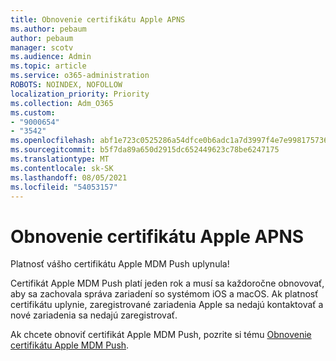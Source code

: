 ```yaml
---
title: Obnovenie certifikátu Apple APNS
ms.author: pebaum
author: pebaum
manager: scotv
ms.audience: Admin
ms.topic: article
ms.service: o365-administration
ROBOTS: NOINDEX, NOFOLLOW
localization_priority: Priority
ms.collection: Adm_O365
ms.custom:
- "9000654"
- "3542"
ms.openlocfilehash: abf1e723c0525286a54dfce0b6adc1a7d3997f4e7e99817573633f797ccf5d4e
ms.sourcegitcommit: b5f7da89a650d2915dc652449623c78be6247175
ms.translationtype: MT
ms.contentlocale: sk-SK
ms.lasthandoff: 08/05/2021
ms.locfileid: "54053157"
---
```

# <a name="renew-apple-apns-certificate"></a>Obnovenie certifikátu Apple APNS

Platnosť vášho certifikátu Apple MDM Push uplynula!

Certifikát Apple MDM Push platí jeden rok a musí sa každoročne obnovovať, aby sa zachovala správa zariadení so systémom iOS a macOS. Ak platnosť certifikátu uplynie, zaregistrované zariadenia Apple sa nedajú kontaktovať a nové zariadenia sa nedajú zaregistrovať.

Ak chcete obnoviť certifikát Apple MDM Push, pozrite si tému [Obnovenie certifikátu Apple MDM Push](https://docs.microsoft.com/intune/enrollment/apple-mdm-push-certificate-get#renew-apple-mdm-push-certificate).
